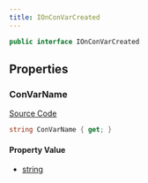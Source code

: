 ```yaml
---
title: IOnConVarCreated
---
```


```csharp
public interface IOnConVarCreated
```

## Properties

### ConVarName

[Source Code](https://github.com/swiftly-solution/swiftlys2/blob/main/managed/src/SwiftlyS2.Shared/Modules/Events/EventParams/IOnConVarCreated.cs#L11)

```csharp
string ConVarName { get; }
```

#### Property Value

- [string](https://learn.microsoft.com/dotnet/api/system.string)

